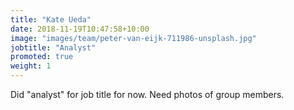 ```yaml
---
title: "Kate Ueda"
date: 2018-11-19T10:47:58+10:00
image: "images/team/peter-van-eijk-711986-unsplash.jpg"
jobtitle: "Analyst"
promoted: true
weight: 1
---
```


Did "analyst" for job title for now. 
Need photos of group members.